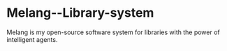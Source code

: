 # Melang--Library-system
Melang is my open-source software system for libraries with the power of intelligent agents.

